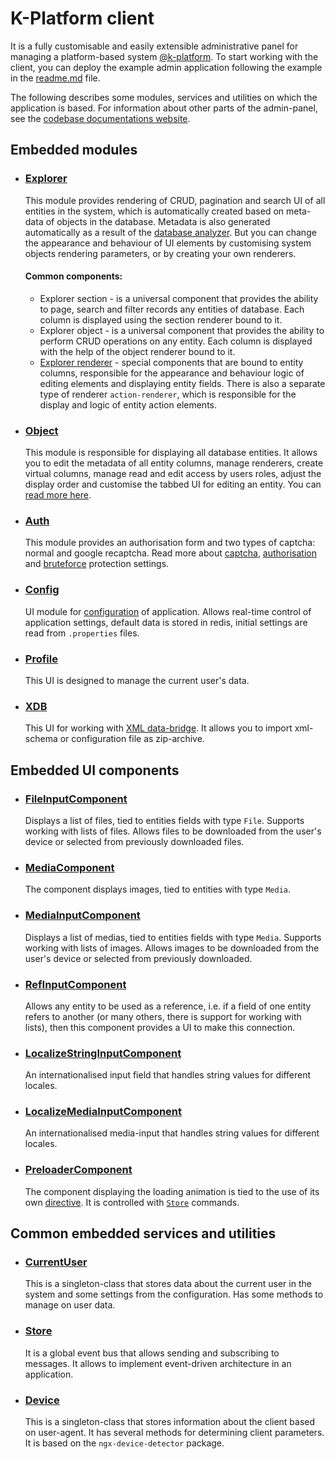 # K-Platform client

It is a fully customisable and easily extensible administrative panel for managing a platform-based system [@k-platform](https://github.com/alexander-kiriliuk/k-platform-core). To start working with the client, you can deploy the example admin application following the example in the [readme.md](https://raw.githubusercontent.com/alexander-kiriliuk/k-platform-client/master/README.md) file.

The following describes some modules, services and utilities on which the application is based. For information about other parts of the admin-panel, see the [codebase documentations website](https://alexander-kiriliuk.github.io/k-platform-client).

## Embedded modules

- ### [Explorer](https://github.com/alexander-kiriliuk/k-platform-client/tree/master/lib/src/components/explorer)

  This module provides rendering of CRUD, pagination and search UI of all entities in the system, which is automatically created based on meta-data of objects in the database. Metadata is also generated automatically as a result of the [database analyzer](https://github.com/alexander-kiriliuk/k-platform-core/tree/master/lib/common/explorer). But you can change the appearance and behaviour of UI elements by customising system objects rendering parameters, or by creating your own renderers. 
    
  #### Common components:
  - Explorer section - is a universal component that provides the ability to page, search and filter records any entities of database. Each column is displayed using the section renderer bound to it.
  - Explorer object - is a universal component that provides the ability to perform CRUD operations on any entity. Each column is displayed with the help of the object renderer bound to it.
  - [Explorer renderer](https://github.com/alexander-kiriliuk/k-platform-client/tree/master/guide/explorer/explorer-renderer.md) - special components that are bound to entity columns, responsible for the appearance and behaviour logic of editing elements and displaying entity fields. There is also a separate type of renderer `action-renderer`, which is responsible for the display and logic of entity action elements.

- ### [Object](https://github.com/alexander-kiriliuk/k-platform-client/tree/master/lib/src/components/object)

  This module is responsible for displaying all database entities. It allows you to edit the metadata of all entity columns, manage renderers, create virtual columns, manage read and edit access by users roles, adjust the display order and customise the tabbed UI for editing an entity. You can [read more here](https://github.com/alexander-kiriliuk/k-platform-client/tree/master/guide/object/object.md).

- ### [Auth](https://github.com/alexander-kiriliuk/k-platform-client/tree/master/lib/src/components/auth)
  This module provides an authorisation form and two types of captcha: normal and google recaptcha. Read more about [captcha](https://alexander-kiriliuk.github.io/k-platform-core/additional-documentation/properties/captcha.properties.html), [authorisation](https://alexander-kiriliuk.github.io/k-platform-core/additional-documentation/properties/auth.properties.html) and [bruteforce](https://alexander-kiriliuk.github.io/k-platform-core/additional-documentation/properties/bruteforce.properties.html) protection settings.

- ### [Config](https://github.com/alexander-kiriliuk/k-platform-client/tree/master/lib/src/components/config)
  UI module for [configuration](https://github.com/alexander-kiriliuk/k-platform-core/blob/master/guide/config.md) of application. Allows real-time control of application settings, default data is stored in redis, initial settings are read from `.properties` files.

- ### [Profile](https://github.com/alexander-kiriliuk/k-platform-client/tree/master/lib/src/components/profile)
  This UI is designed to manage the current user's data.

- ### [XDB](https://github.com/alexander-kiriliuk/k-platform-client/tree/master/lib/src/components/xdb)
  This UI for working with [XML data-bridge](https://github.com/alexander-kiriliuk/k-platform-core/blob/master/guide/xml-data-bridge.md). It allows you to import xml-schema or configuration file as zip-archive.

## Embedded UI components

- ### [FileInputComponent](https://github.com/alexander-kiriliuk/k-platform-client/tree/master/lib/src/modules/file)
  Displays a list of files, tied to entities fields with type `File`. Supports working with lists of files. Allows files to be downloaded from the user's device or selected from previously downloaded files.

- ### [MediaComponent](https://github.com/alexander-kiriliuk/k-platform-client/tree/master/lib/src/modules/media)
  The component displays images, tied to entities with type `Media`.

- ### [MediaInputComponent](https://github.com/alexander-kiriliuk/k-platform-client/tree/master/lib/src/modules/media/src/input)
  Displays a list of medias, tied to entities fields with type `Media`. Supports working with lists of images. Allows images to be downloaded from the user's device or selected from previously downloaded.

- ### [RefInputComponent](https://github.com/alexander-kiriliuk/k-platform-client/tree/master/lib/src/modules/ref-input)
  Allows any entity to be used as a reference, i.e. if a field of one entity refers to another (or many others, there is support for working with lists), then this component provides a UI to make this connection.

- ### [LocalizeStringInputComponent](https://github.com/alexander-kiriliuk/k-platform-client/tree/master/lib/src/modules/locale/src/string-input)
  An internationalised input field that handles string values for different locales.

- ### [LocalizeMediaInputComponent](https://github.com/alexander-kiriliuk/k-platform-client/tree/master/lib/src/modules/locale/src/media-input)
  An internationalised media-input that handles string values for different locales.

- ### [PreloaderComponent](https://github.com/alexander-kiriliuk/k-platform-client/tree/master/lib/src/modules/preloader)
  The component displaying the loading animation is tied to the use of its own [directive](https://github.com/alexander-kiriliuk/k-platform-client/tree/master/lib/src/modules/preloader/src/preloader.directive.ts). It is controlled with [`Store`](https://github.com/alexander-kiriliuk/k-platform-client/tree/master/lib/src/modules/store) commands.

## Common embedded services and utilities

- ### [CurrentUser](https://github.com/alexander-kiriliuk/k-platform-client/tree/master/lib/src/global/service/user/current-user.ts)
  This is a singleton-class that stores data about the current user in the system and some settings from the configuration. Has some methods to manage on user data.

- ### [Store](https://github.com/alexander-kiriliuk/k-platform-client/tree/master/lib/src/modules/store)
  It is a global event bus that allows sending and subscribing to messages. It allows to implement event-driven architecture in an application.

- ### [Device](https://github.com/alexander-kiriliuk/k-platform-client/tree/master/lib/src/modules/device)
  This is a singleton-class that stores information about the client based on user-agent. It has several methods for determining client parameters. It is based on the `ngx-device-detector` package.
